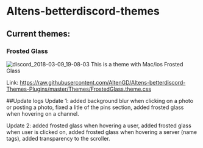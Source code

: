 # Altens-betterdiscord-themes

## Current themes:

### Frosted Glass
![discord_2018-03-09_19-08-03](https://user-images.githubusercontent.com/35349837/37235545-768c5a86-23cd-11e8-91ff-b45200a47c78.png)
This is a theme with Mac/ios Frosted Glass

Link: https://raw.githubusercontent.com/AltenGD/Altens-betterdiscord-Themes-Plugins/master/Themes/FrostedGlass.theme.css

##Update logs
Update 1: added background blur when clicking on a photo or posting a photo, fixed a litle of the pins section, added frosted glass when hovering on a channel.

Update 2: added frosted glass when hovering a user, added frosted glass when user is clicked on, added frosted glass when hovering a server (name tags), added transparency to the scroller.
